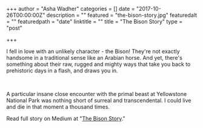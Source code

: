 +++
author = "Asha Wadher"
categories = []
date = "2017-10-26T00:00:00Z"
description = ""
featured = "the-bison-story.jpg"
featuredalt = ""
featuredpath = "date"
linktitle = ""
title = "The Bison Story"
type = "post"

+++
<p>
  I fell in love with an unlikely character - the Bison! They&#39;re not exactly handsome in a traditional sense like an Arabian horse. And yet, there&#39;s something about their raw, rugged and mighty ways that take you back to prehistoric days in a flash, and draws you in.
</p> 
<p>
  A particular insane close encounter with the primal beast at Yellowstone National Park was nothing short of surreal and transcendental. I could live and die in that moment a thousand times.
</p>

Read full story on Medium at "<a href="https://medium.com/@Twiztedmyrtle/the-bison-story-5fdd6fe15564" target="_blank">The Bison Story</a>."
